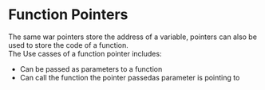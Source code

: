 # Function Pointers
The same war pointers store the address of a variable, pointers can also be used to store the code of a function.   
The Use casses of a function pointer includes:   
* Can be passed as parameters to a function  
* Can call the function the pointer passedas parameter is pointing to
